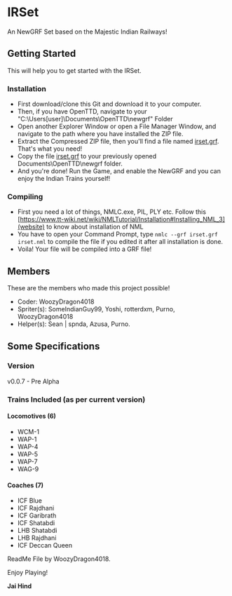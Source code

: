 # IRSet
An NewGRF Set based on the Majestic Indian Railways!
## Getting Started
This will help you to get started with the IRSet.
### Installation
* First download/clone this Git and download it to your computer.
* Then, if you have OpenTTD, navigate to your "C:\Users\[user]\Documents\OpenTTD\newgrf" Folder
* Open another Explorer Window or open a File Manager Window, and navigate to the path where you have installed the ZIP file.
* Extract the Compressed ZIP file, then you'll find a file named [irset.grf](irset.grf). That's what you need!
* Copy the file [irset.grf](irset.grf) to your previously opened Documents\OpenTTD\newgrf folder.
* And you're done! Run the Game, and enable the NewGRF and you can enjoy the Indian Trains yourself!

### Compiling
* First you need a lot of things, NMLC.exe, PIL, PLY etc. Follow this [https://www.tt-wiki.net/wiki/NMLTutorial/Installation#Installing_NML_3](website) to know about installation of NML
* You have to open your Command Prompt, type `nmlc --grf irset.grf irset.nml` to compile the file if you edited it after all installation is done.
* Voila! Your file will be compiled into a GRF file!

## Members
These are the members who made this project possible!
* Coder: WoozyDragon4018
* Spriter(s): SomeIndianGuy99, Yoshi, rotterdxm, Purno, WoozyDragon4018
* Helper(s): Sean | spnda, Azusa, Purno.

## Some Specifications
### Version
v0.0.7 - Pre Alpha

### Trains Included (as per current version)
#### Locomotives (6)
* WCM-1
* WAP-1
* WAP-4
* WAP-5
* WAP-7
* WAG-9

#### Coaches (7)
* ICF Blue
* ICF Rajdhani
* ICF Garibrath
* ICF Shatabdi
* LHB Shatabdi
* LHB Rajdhani
* ICF Deccan Queen

ReadMe File by WoozyDragon4018.

Enjoy Playing!

**Jai Hind**
